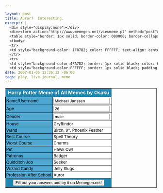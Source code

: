 ```yaml
--- 

layout: post
title: Auror?  Interesting.
excerpt: |-
  <div style="display:none"></div>
  <div><form action="http://www.memegen.net/viewmeme.pl" method="post">
  <table style="border: 1px solid; border-color: 000000; border-collapse: collapse; font-size: 10pt; width: 500px;" border="0">
  <tbody>
  <tr>
  <td style="background-color: 1F87B2; color: FFFFFF; text-align: center; font-weight: bold; font-size: 12pt;" colspan="2">Harry Potter Meme of All Memes by Osaku</td>
  </tr>
  <tr>
  <td style="background-color:4FA7D2; border: 1px solid black; color: 000000; padding: 2px;">Name/Username</td>
  <td style="background-color:FFFFFF; border: 1px solid black; padding: 2
date: 2007-01-05 12:36:12 -06:00
tags: play, live-journal, meme
---
```

<div style="display:none"></div>
<div><form action="http://www.memegen.net/viewmeme.pl" method="post">
<table style="border: 1px solid; border-color: 000000; border-collapse: collapse; font-size: 10pt; width: 500px;" border="0">
<tbody>
<tr>
<td style="background-color: 1F87B2; color: FFFFFF; text-align: center; font-weight: bold; font-size: 12pt;" colspan="2">Harry Potter Meme of All Memes by Osaku</td>
</tr>
<tr>
<td style="background-color:4FA7D2; border: 1px solid black; color: 000000; padding: 2px;">Name/Username</td>
<td style="background-color:FFFFFF; border: 1px solid black; padding: 2px; color: 000000"><input name="Name/Username" type="text" value="Michael Janssen" /></td>
</tr>
<tr>
<td style="background-color:4FA7D2; border: 1px solid black; color: 000000; padding: 2px;">Age</td>
<td style="background-color:FFFFFF; border: 1px solid black; padding: 2px; color: 000000"><input name="Age" type="text" value="26" /></td>
</tr>
<tr>
<td style="background-color:4FA7D2; border: 1px solid black; color: 000000; padding: 2px;">Gender</td>
<td style="background-color:FFFFFF; border: 1px solid black; padding: 2px; color: 000000"><input name="Gender" type="text" value="male" /></td>
</tr>
<tr>
<td style="background-color:4FA7D2; border: 1px solid black; color: 000000; padding: 2px;">House</td>
<td style="background-color:FFFFFF; border: 1px solid black; padding: 2px; color: 000000">Gryffindor</td>
</tr>
<tr>
<td style="background-color:4FA7D2; border: 1px solid black; color: 000000; padding: 2px;">Wand</td>
<td style="background-color:FFFFFF; border: 1px solid black; padding: 2px; color: 000000">Birch, 9", Phoenix Feather</td>
</tr>
<tr>
<td style="background-color:4FA7D2; border: 1px solid black; color: 000000; padding: 2px;">Best Course</td>
<td style="background-color:FFFFFF; border: 1px solid black; padding: 2px; color: 000000">Spell Theory</td>
</tr>
<tr>
<td style="background-color:4FA7D2; border: 1px solid black; color: 000000; padding: 2px;">Worst Course</td>
<td style="background-color:FFFFFF; border: 1px solid black; padding: 2px; color: 000000">Charms</td>
</tr>
<tr>
<td style="background-color:4FA7D2; border: 1px solid black; color: 000000; padding: 2px;">Pet</td>
<td style="background-color:FFFFFF; border: 1px solid black; padding: 2px; color: 000000">Hawk Owl</td>
</tr>
<tr>
<td style="background-color:4FA7D2; border: 1px solid black; color: 000000; padding: 2px;">Patronus</td>
<td style="background-color:FFFFFF; border: 1px solid black; padding: 2px; color: 000000">Badger</td>
</tr>
<tr>
<td style="background-color:4FA7D2; border: 1px solid black; color: 000000; padding: 2px;">Quidditch Job</td>
<td style="background-color:FFFFFF; border: 1px solid black; padding: 2px; color: 000000">Seeker</td>
</tr>
<tr>
<td style="background-color:4FA7D2; border: 1px solid black; color: 000000; padding: 2px;">Wizard Candy</td>
<td style="background-color:FFFFFF; border: 1px solid black; padding: 2px; color: 000000">Jelly Slugs</td>
</tr>
<tr>
<td style="background-color:4FA7D2; border: 1px solid black; color: 000000; padding: 2px;">Profession After School</td>
<td style="background-color:FFFFFF; border: 1px solid black; padding: 2px; color: 000000">Auror</td>
</tr>
<tr>
<td style="background-color:1F87B2; text-align: center; padding: 4px;" colspan="2"><input type="submit" value="Fill out your answers and try it on Memegen.net!" /></td>
</tr>
</tbody></table>
<input name="meme" type="hidden" value="1074691035" /></form></div>

